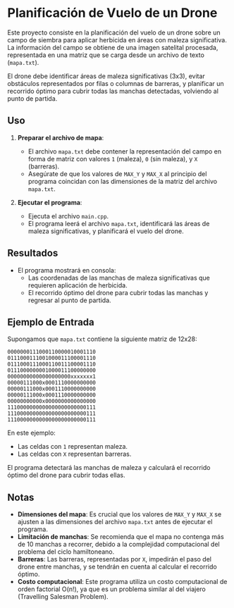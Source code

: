 # Planificación de Vuelo de un Drone

Este proyecto consiste en la planificación del vuelo de un drone sobre un campo de siembra para aplicar herbicida en áreas con maleza significativa. La información del campo se obtiene de una imagen satelital procesada, representada en una matriz que se carga desde un archivo de texto (`mapa.txt`). 

El drone debe identificar áreas de maleza significativas (3x3), evitar obstáculos representados por filas o columnas de barreras, y planificar un recorrido óptimo para cubrir todas las manchas detectadas, volviendo al punto de partida.

## Uso

1. **Preparar el archivo de mapa**:
   - El archivo `mapa.txt` debe contener la representación del campo en forma de matriz con valores `1` (maleza), `0` (sin maleza), y `X` (barreras).
   - Asegúrate de que los valores de `MAX_Y` y `MAX_X` al principio del programa coincidan con las dimensiones de la matriz del archivo `mapa.txt`.

2. **Ejecutar el programa**:
   - Ejecuta el archivo `main.cpp`.
   - El programa leerá el archivo `mapa.txt`, identificará las áreas de maleza significativas, y planificará el vuelo del drone.

## Resultados

- El programa mostrará en consola:
  - Las coordenadas de las manchas de maleza significativas que requieren aplicación de herbicida.
  - El recorrido óptimo del drone para cubrir todas las manchas y regresar al punto de partida.

## Ejemplo de Entrada

Supongamos que `mapa.txt` contiene la siguiente matriz de 12x28:

```
0000000111000110000010001110
0111000111001000011100001110
0111000111000110011100001110
0111000000001000011100000000
00000000000000000000xxxxxxx1
00000111000x0001110000000000
00000111000x0001110000000000
00000111000x0001110000000000
00000000000x0000000000000000
1110000000000000000000000111
1110000000000000000000000111
1110000000000000000000000111
```

En este ejemplo:
- Las celdas con `1` representan maleza.
- Las celdas con `X` representan barreras.

El programa detectará las manchas de maleza y calculará el recorrido óptimo del drone para cubrir todas ellas.

## Notas

- **Dimensiones del mapa**: Es crucial que los valores de `MAX_Y` y `MAX_X` se ajusten a las dimensiones del archivo `mapa.txt` antes de ejecutar el programa.
- **Limitación de manchas**: Se recomienda que el mapa no contenga más de 10 manchas a recorrer, debido a la complejidad computacional del problema del ciclo hamiltoneano.
- **Barreras**: Las barreras, representadas por `X`, impedirán el paso del drone entre manchas, y se tendrán en cuenta al calcular el recorrido óptimo.
- **Costo computacional**: Este programa utiliza un costo computacional de orden factorial O(n!), ya que es un problema similar al del viajero (Travelling Salesman Problem).